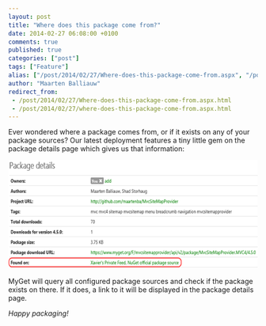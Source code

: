 ```yaml
---
layout: post
title: "Where does this package come from?"
date: 2014-02-27 06:08:00 +0100
comments: true
published: true
categories: ["post"]
tags: ["Feature"]
alias: ["/post/2014/02/27/Where-does-this-package-come-from.aspx", "/post/2014/02/27/where-does-this-package-come-from.aspx"]
author: "Maarten Balliauw"
redirect_from:
 - /post/2014/02/27/Where-does-this-package-come-from.aspx.html
 - /post/2014/02/27/where-does-this-package-come-from.aspx.html
---
```


<p>Ever wondered where a package comes from, or if it exists on any of your package sources? Our latest deployment features a tiny little gem on the package details page which gives us that information:</p> <p><a href="/images/image_80.png"><img width="640" height="220" title="Package found on" style="border: 0px currentColor; padding-top: 0px; padding-right: 0px; padding-left: 0px; display: inline; background-image: none;" alt="Package found on" src="/images/image_thumb_78.png" border="0"></a></p> <p>MyGet will query all configured package sources and check if the package exists on there. If it does, a link to it will be displayed in the package details page.</p> <p><em>Happy packaging!</em></p>



